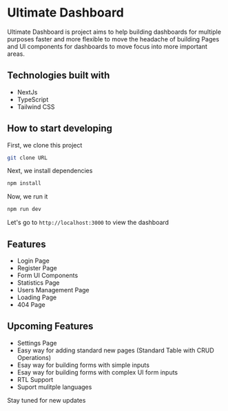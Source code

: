 # Ultimate Dashboard

Ultimate Dashboard is project aims to help building dashboards for multiple purposes faster and more flexible to move the headache of building Pages and UI components for dashboards to move focus into more important areas.

## Technologies built with

- NextJs
- TypeScript
- Tailwind CSS

## How to start developing

First, we clone this project

```bash
git clone URL
```

Next, we install dependencies

```bash
npm install
```

Now, we run it

```bash
npm run dev
```

Let's go to `http://localhost:3000` to view the dashboard

## Features

- Login Page
- Register Page
- Form UI Components
- Statistics Page
- Users Management Page
- Loading Page
- 404 Page

## Upcoming Features

- Settings Page
- Easy way for adding standard new pages (Standard Table with CRUD Operations)
- Esay way for building forms with simple inputs
- Esay way for building forms with complex UI form inputs
- RTL Support
- Suport mulitple languages

Stay tuned for new updates
